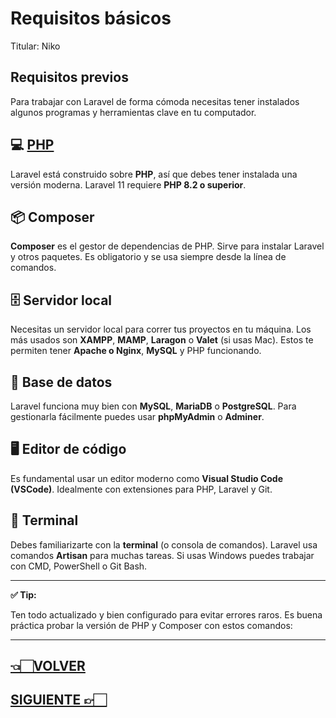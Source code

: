 # Requisitos básicos

Titular: Niko

## Requisitos previos

Para trabajar con Laravel de forma cómoda necesitas tener instalados algunos programas y herramientas clave en tu computador.

## 💻 [PHP](index%PHP)

Laravel está construido sobre **PHP**, así que debes tener instalada una versión moderna. Laravel 11 requiere **PHP 8.2 o superior**.

## 📦 Composer

**Composer** es el gestor de dependencias de PHP. Sirve para instalar Laravel y otros paquetes. Es obligatorio y se usa siempre desde la línea de comandos.

## 🗄️ Servidor local

Necesitas un servidor local para correr tus proyectos en tu máquina. Los más usados son **XAMPP**, **MAMP**, **Laragon** o **Valet** (si usas Mac). Estos te permiten tener **Apache o Nginx**, **MySQL** y PHP funcionando.

## 🧩 Base de datos

Laravel funciona muy bien con **MySQL**, **MariaDB** o **PostgreSQL**. Para gestionarla fácilmente puedes usar **phpMyAdmin** o **Adminer**.

## 🖥️ Editor de código

Es fundamental usar un editor moderno como **Visual Studio Code (VSCode)**. Idealmente con extensiones para PHP, Laravel y Git.

## 🐚 Terminal

Debes familiarizarte con la **terminal** (o consola de comandos). Laravel usa comandos **Artisan** para muchas tareas. Si usas Windows puedes trabajar con CMD, PowerShell o Git Bash.

---

**✅ Tip:**

Ten todo actualizado y bien configurado para evitar errores raros. Es buena práctica probar la versión de PHP y Composer con estos comandos:

---

## [👈🏻VOLVER](Historia%20y%20versio%CC%81n%20227d9e22edae818c821fc139cd95fe68.md)

## [SIGUIENTE 👉🏻](Instalación%20Paso%20a%20Paso.md)